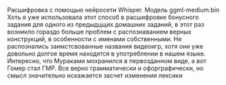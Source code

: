 Расшифровка с помощью нейросети Whisper. Модель ggml-medium.bin
Хоть я уже использовала этот способ в расшифровке бонусного задания для одного из предыдцщих домашних заданий, в этот раз возникло гораздо больше проблем с распознаванием верных конструкций, в особенности с именами собственными.
Не распознались заимстсвованные названия видеоигр, хотя они уже довольно долгое время находятся в употреблении в нашем языке. Интересно, что Мураками мохранился в первозданном виде, а вот Гомер стал ГМР.
Все верно грамматически и офорграфически, но смысл значительно искажается засчет изменения лексики
